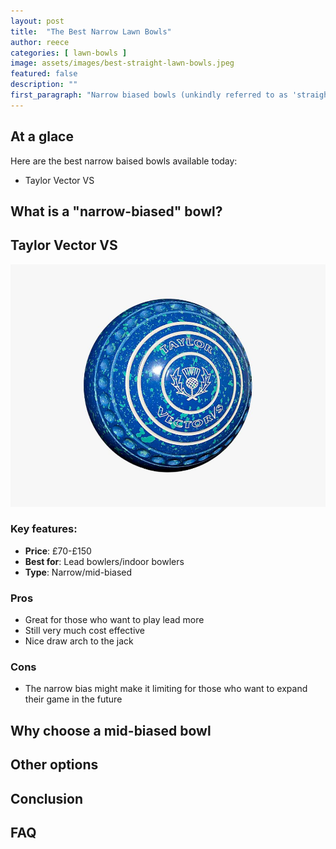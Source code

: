```yaml
---
layout: post
title:  "The Best Narrow Lawn Bowls"
author: reece
categories: [ lawn-bowls ]
image: assets/images/best-straight-lawn-bowls.jpeg
featured: false
description: ""
first_paragraph: "Narrow biased bowls (unkindly referred to as 'straight' bowls) are very popular with many a club bowler. Their narrow bias helps with many of the core techniques required to be a good lawn bowler. In this guide I'll run through the best narrow biased bowls available today."
---
```



## At a glace

Here are the best narrow baised bowls available today:

* Taylor Vector VS

## What is a "narrow-biased" bowl?


## Taylor Vector VS

<img src="/assets/images/taylor-vector-vs-bowls.jpg" />



### Key features:

- **Price**: £70-£150
- **Best for**: Lead bowlers/indoor bowlers
- **Type**: Narrow/mid-biased

### Pros

- Great for those who want to play lead more
- Still very much cost effective
- Nice draw arch to the jack

### Cons

- The narrow bias might make it limiting for those who want to expand their game in the future


## Why choose a mid-biased bowl

## Other options

## Conclusion

## FAQ
